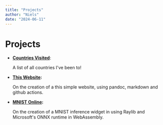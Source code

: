 ```yaml
---
title: "Projects"
author: "Niels"
date: "2024-06-11"
---
```


# Projects
* **[Countries Visited](projects/countries/countries.html)**:

    A list of all countries I've been to!
* **[This Website](projects/page/page.html):** 

    On the creation of a this simple website, using pandoc, markdown and github actions.
* **[MNIST Online](projects/mnist-web/mnist-web.html):** 

    On the creation of a MNIST inference widget in using Raylib and Microsoft's ONNX runtime in WebAssembly.

